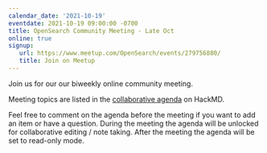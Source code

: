 ```yaml
---
calendar_date: '2021-10-19'
eventdate: 2021-10-19 09:00:00 -0700
title: OpenSearch Community Meeting - Late Oct
online: true
signup:
   url: https://www.meetup.com/OpenSearch/events/279756880/
   title: Join on Meetup
---
```


Join us for our our biweekly online community meeting. 

Meeting topics are listed in the [collaborative agenda](https://hackmd.io/hxcU8hxTQkuwg9-qz3Cu7w?both=) on HackMD. 

Feel free to comment on the agenda before the meeting if you want to add an item or have a question. 
During the meeting the agenda will be unlocked for collaborative editing / note taking. After the meeting the agenda will be set to read-only mode. 

      